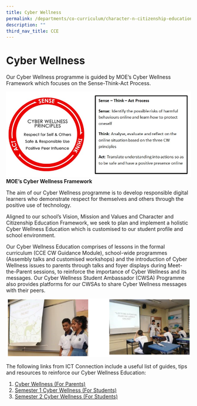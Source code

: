 ```yaml
---
title: Cyber Wellness
permalink: /departments/co-curriculum/character-n-citizenship-education/cyber-wellness
description: ""
third_nav_title: CCE
---
```

# Cyber Wellness

Our Cyber Wellness programme is guided by MOE’s Cyber Wellness Framework which focuses on the Sense-Think-Act Process.

![MOE’s Cyber Wellness Framework](/images/Departments/35-cyberwellframe.jpeg)
**MOE’s Cyber Wellness Framework**

The aim of our Cyber Wellness programme is to develop responsible digital learners who demonstrate respect for themselves and others through the positive use of technology.

Aligned to our school’s Vision, Mission and Values and Character and Citizenship Education Framework, we seek to plan and implement a holistic Cyber Wellness Education which is customised to our student profile and school environment.

Our Cyber Wellness Education comprises of lessons in the formal curriculum (CCE CW Guidance Module), school-wide programmes (Assembly talks and customised workshops) and the introduction of Cyber Wellness issues to parents through talks and foyer displays during Meet-the-Parent sessions, to reinforce the importance of Cyber Wellness and its messages. Our Cyber Wellness Student Ambassador (CWSA) Programme also provides platforms for our CWSAs to share Cyber Wellness messages with their peers.

![Cyber wellness lessons](/images/cyber.png)

The following links from ICT Connection include a useful list of guides, tips and resources to reinforce our Cyber Wellness Education:

1. [Cyber Wellness (For Parents)](/files/Cyber-Wellness-Slides-Parents.pdf)
2. [Semester 1 Cyber Wellness (For Students)](/files/Sem-1-Cyber-Wellness-Slides-Students.pdf)
3. [Semester 2 Cyber Wellness (For Students)](/files/Sem-2-Cyber-Wellness-Slides-Students.pdf)